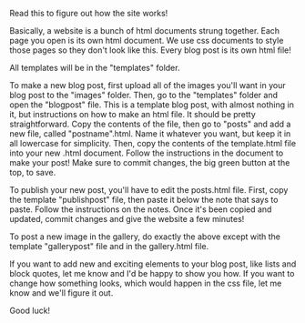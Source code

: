 Read this to figure out how the site works!

Basically, a website is a bunch of html documents strung together. Each page you open is its own html document. We use css documents to style those pages so they don't look like this. Every blog post is its own html file!

All templates will be in the "templates" folder. 

To make a new blog post, first upload all of the images you'll want in your blog post to the "images" folder. Then, go to the "templates" folder and open the "blogpost" file. This is a template blog post, with almost nothing in it, but instructions on how to make an html file. It should be pretty straightforward. Copy the contents of the file, then go to "posts" and add a new file, called "postname".html. Name it whatever you want, but keep it in all lowercase for simplicity. Then, copy the contents of the template.html file into your new .html document. Follow the instructions in the document to make your post! Make sure to commit changes, the big green button at the top, to save.

To publish your new post, you'll have to edit the posts.html file. First, copy the template "publishpost" file, then paste it below the note that says to paste. Follow the instructions on the notes. Once it's been copied and updated, commit changes and give the website a few minutes!

To post a new image in the gallery, do exactly the above except with the template "gallerypost" file and in the gallery.html file. 

If you want to add new and exciting elements to your blog post, like lists and block quotes, let me know and I'd be happy to show you how. If you want to change how something looks, which would happen in the css file, let me know and we'll figure it out.

Good luck!

